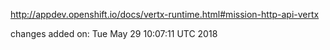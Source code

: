 http://appdev.openshift.io/docs/vertx-runtime.html#mission-http-api-vertx

 
 changes added on: Tue May 29 10:07:11 UTC 2018
